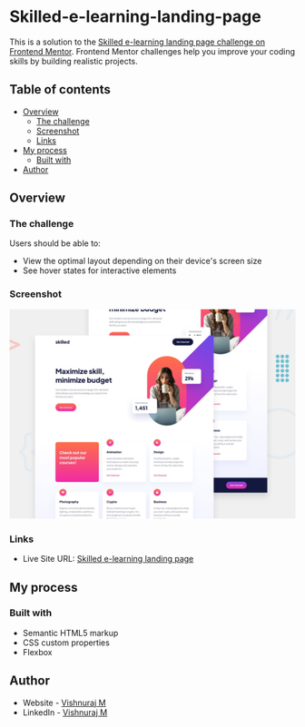 # Skilled-e-learning-landing-page
This is a solution to the [Skilled e-learning landing page challenge on Frontend Mentor](https://www.frontendmentor.io/challenges/skilled-elearning-landing-page-S1ObDrZ8q). Frontend Mentor challenges help you improve your coding skills by building realistic projects.

## Table of contents

- [Overview](#overview)
  - [The challenge](#the-challenge)
  - [Screenshot](#screenshot)
  - [Links](#links)
- [My process](#my-process)
  - [Built with](#built-with)
- [Author](#author)

## Overview

### The challenge

Users should be able to:

- View the optimal layout depending on their device's screen size
- See hover states for interactive elements

### Screenshot

![](./preview.jpg)

### Links

- Live Site URL: [Skilled e-learning landing page](https://vishnuraj-m.github.io/Skilled-e-learning-landing-page/)

## My process

### Built with

- Semantic HTML5 markup
- CSS custom properties
- Flexbox

## Author

- Website - [Vishnuraj M](https://github.com/vishnuraj-m)
- LinkedIn - [Vishnuraj M](https://www.linkedin.com/in/vishnuraj-m-798268243/)

